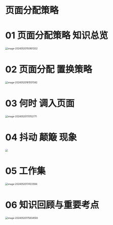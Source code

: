 # 页面分配策略





# 01 页面分配策略 知识总览

<img src="https://cvp.oss-cn-shanghai.aliyuncs.com/picgo/202405201509325.png" alt="image-20240520150901202" style="zoom:50%;" />



# 02 页面分配 置换策略

<img src="https://cvp.oss-cn-shanghai.aliyuncs.com/picgo/202405201615533.png" alt="image-20240520161557042" style="zoom:50%;" />



# 03 何时 调入页面

<img src="https://cvp.oss-cn-shanghai.aliyuncs.com/picgo/202405201701219.png" alt="image-20240520170152771" style="zoom:50%;" />



# 04 抖动 颠簸 现象

<img src="https://cvp.oss-cn-shanghai.aliyuncs.com/picgo/202405201714054.png" style="zoom:50%;" />



# 05 工作集

<img src="https://cvp.oss-cn-shanghai.aliyuncs.com/picgo/202405201741753.png" alt="image-20240520174123594" style="zoom:50%;" />



# 06 知识回顾与重要考点

<img src="https://cvp.oss-cn-shanghai.aliyuncs.com/picgo/202405201758839.png" alt="image-20240520175834593" style="zoom:50%;" />